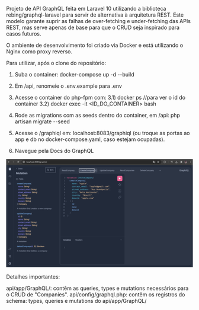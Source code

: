 Projeto de API GraphQL feita em Laravel 10 utilizando a biblioteca rebing/graphql-laravel para servir de alternativa à arquitetura REST. 
Este modelo garante suprir as falhas de over-fetching e under-fetching das APIs REST, mas serve apenas de base para que o CRUD seja inspirado para casos futuros.

O ambiente de desenvolvimento foi criado via Docker e está utilizando o Nginx como proxy reverso.

Para utilizar, após o clone do repositório:

1) Suba o container: docker-compose up -d --build

2) Em /api, renomeie o .env.example para .env

3) Acesse o container do php-fpm com:
   3.1) docker ps //para ver o id do container
   3.2) docker exec -it <ID_DO_CONTAINER> bash

5) Rode as migrations com as seeds dentro do container, em /api: php artisan migrate --seed

6) Acesse o /graphiql em: localhost:8083/graphiql (ou troque as portas ao app e db no docker-compose.yaml, caso estejam ocupadas).

7) Navegue pela Docs do GraphQL

![alt text](printscreen/graphiql.png)

Detalhes importantes: 

api/app/GraphQL/: contêm as queries, types e mutations necessários para o CRUD de "Companies".
api/config/graphql.php: contêm os registros do schema: types, queries e mutations do api/app/GraphQL/
